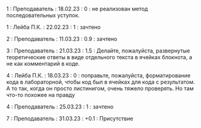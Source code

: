 1 : Преподаватель : 18.02.23 : 0 : не реализован метод последовательных уступок.

1 : Лейба П.К. : 22.02.23 : 1 : зачтено

2 : Преподаватель : 11.03.23 : 0.9 : зачтено

3 : Преподаватель : 21.03.23 : 1.5 : Делайте, пожалуйста, развернутые теоретические ответы в виде отдельного текста в ячейках блокнота, а не как комментарий в коде.

4 : Лейба П.К. : 18.03.23 : 0 : поправьте, пожалуйста, форматирование кода в лабораторной, чтобы код был в ячейках для кода с результатом. А то так, когда он просто листинигом, очень тяжело проверять. Но там что-то похожее на правду

4 : Преподаватель : 25.03.23 : 1 : зачтено

7 : Преподаватель : 31.03.23 : +0.1 : Присутствие
